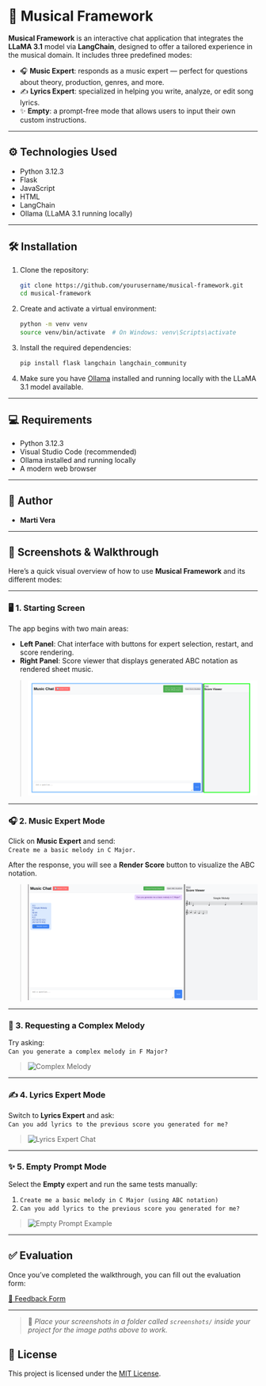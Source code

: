 # 🎵 Musical Framework

**Musical Framework** is an interactive chat application that integrates the **LLaMA 3.1** model via **LangChain**, designed to offer a tailored experience in the musical domain. It includes three predefined modes:

- 🎧 **Music Expert**: responds as a music expert — perfect for questions about theory, production, genres, and more.  
- ✍️ **Lyrics Expert**: specialized in helping you write, analyze, or edit song lyrics.  
- ✨ **Empty**: a prompt-free mode that allows users to input their own custom instructions.

---

## ⚙️ Technologies Used

- Python 3.12.3  
- Flask  
- JavaScript  
- HTML  
- LangChain  
- Ollama (LLaMA 3.1 running locally)

---

## 🛠️ Installation

1. Clone the repository:

    ```bash
    git clone https://github.com/yourusername/musical-framework.git
    cd musical-framework
    ```

2. Create and activate a virtual environment:

    ```bash
    python -m venv venv
    source venv/bin/activate  # On Windows: venv\Scripts\activate
    ```

3. Install the required dependencies:

    ```bash
    pip install flask langchain langchain_community
    ```

4. Make sure you have [Ollama](https://ollama.com/) installed and running locally with the LLaMA 3.1 model available.

---

## 💻 Requirements

- Python 3.12.3  
- Visual Studio Code (recommended)  
- Ollama installed and running locally  
- A modern web browser

---

## 👤 Author

- **Marti Vera**

---
## 📸 Screenshots & Walkthrough

Here’s a quick visual overview of how to use **Musical Framework** and its different modes:

---

### 🖥️ 1. Starting Screen

The app begins with two main areas:

- **Left Panel**: Chat interface with buttons for expert selection, restart, and score rendering.
- **Right Panel**: Score viewer that displays generated ABC notation as rendered sheet music.

> ![Starting Screen](screenshots/starting_screen.png)

---

### 🎧 2. Music Expert Mode

Click on **Music Expert** and send:  
`Create me a basic melody in C Major.`

After the response, you will see a **Render Score** button to visualize the ABC notation.

> ![Music Expert Chat](screenshots/music_expert_basic_c_major.png)  

---

### 🎼 3. Requesting a Complex Melody

Try asking:  
`Can you generate a complex melody in F Major?`

> ![Complex Melody](screenshots/complex_melody_f_major.png)

---

### ✍️ 4. Lyrics Expert Mode

Switch to **Lyrics Expert** and ask:  
`Can you add lyrics to the previous score you generated for me?`

> ![Lyrics Expert Chat](screenshots/lyrics_added.png)

---

### ✨ 5. Empty Prompt Mode

Select the **Empty** expert and run the same tests manually:

1. `Create me a basic melody in C Major (using ABC notation)`
2. `Can you add lyrics to the previous score you generated for me?`

> ![Empty Prompt Example](screenshots/empty_prompt_mode.png)

---

## ✅ Evaluation

Once you’ve completed the walkthrough, you can fill out the evaluation form:

[📝 Feedback Form](https://forms.gle/pH43fw3BTxifmaUVA)

---

> 📁 *Place your screenshots in a folder called `screenshots/` inside your project for the image paths above to work.*


## 📄 License

This project is licensed under the [MIT License](LICENSE).
